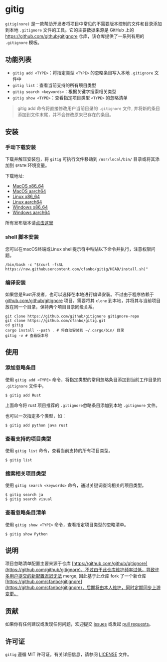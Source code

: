# gitig

`gitig(nore)` 是一款帮助开发者将项目中常见的不需要版本控制的文件和目录添加到本地 `.gitignore` 文件的工具。它的主要数据来源是 GitHub 上的 https://github.com/github/gitignore 仓库，该仓库提供了一系列有用的 `.gitignore` 模板。



## 功能列表

- `gitig add <TYPE>`：将指定类型 `<TYPE>` 的忽略条目写入本地 `.gitignore` 文件中
- `gitig list`：查看当前支持的所有项目类型
- `gitig search <keywords>`：根据关键字搜索相关类型
- `gitig show <TYPE>`：查看指定项目类型 `<TYPE>` 的忽略清单

> gitig add 命令将直接修改用户当前目录的 `.gitignore` 文件, 并将新的条目添加到文件末尾，并不会修改原来已存在的条目。



## 安装

### 手动下载安装

下载并解压安装包，将 `gitig` 可执行文件移动到 `/usr/local/bin/` 目录或将其添加到 `$PATH` 环境变量。

下载地址:

- [MacOS x86_64](https://githubfiles.oss-cn-shanghai.aliyuncs.com/gitig/gitig-x86_64-apple-darwin.tar.gz)
- [MacOS aarch64](https://githubfiles.oss-cn-shanghai.aliyuncs.com/gitig/gitig-aarch64-apple-darwin.tar.gz)
- [Linux x86_64](https://githubfiles.oss-cn-shanghai.aliyuncs.com/gitig/gitig-x86_64-unknown-linux-gnu.tar.gz)
- [Linux aarch64](https://githubfiles.oss-cn-shanghai.aliyuncs.com/gitig/gitig-aarch64-unknown-linux-gnu.tar.gz)
- [Windows x86_64](https://githubfiles.oss-cn-shanghai.aliyuncs.com/gitig/gitig-x86_64-pc-windows-msvc.zip)
- [Windows aarch64](https://githubfiles.oss-cn-shanghai.aliyuncs.com/gitig/gitig-aarch64-pc-windows-msvc.zip)

所有发布版本请[点击这里](https://github.com/cfanbo/gitig/releases)

### shell 脚本安装

您可以在macOS终端或Linux shell提示符中粘贴以下命令并执行，注意权限问题。

```shell
/bin/bash -c "$(curl -fsSL https://raw.githubusercontent.com/cfanbo/gitig/HEAD/install.sh)"
```

### 编译安装

如果您是Rust开发者，也可以选择在本地进行编译安装。不过由于程序依赖于 [github.com/github/gitignore](github.com/github/gitignore) 项目，需要将其 `clone` 到本地，并将其与当前项目放在同一个目录，保持两个项目目录同级关系。

```shell
git clone https://github.com/github/gitignore gitignore-repo
git clone https://github.com/cfanbo/gitig.git
cd gitig
cargo install --path . # 将自动安装到 ~/.cargo/bin/ 目录
gitig -v # 查看版本号
```



## 使用

### 添加忽略条目

使用 `gitig add <TYPE>` 命令，将指定类型的常用忽略条目添加到当前工作目录的 `.gitignore` 文件中。

```shell
$ gitig add Rust
```

上面命令将 rust 项目推荐的 `.gitignore`忽略条目添加到本地 `.gitignore` 文件。

也可以一次指定多个类型，如：

```shell
$ gitig add python java rust
```

### 查看支持的项目类型

使用 `gitig list` 命令，查看当前支持的所有项目类型。

```shell
$ gitig list
```

### 搜索相关项目类型

使用 `gitig search <keywords>` 命令，通过关键词查询相关的项目类型。

```shell
$ gitig search ja
$ gitig search visual
```

### 查看忽略条目清单

使用 `gitig show <TYPE>` 命令，查看指定项目类型的忽略清单。

```shell
$ gitig show Python
```



## 说明

项目忽略清单配置主要来源于仓库 [https://github.com/github/gitignore](https://github.com/github/gitignore)，不过由于此仓库维护频率过低，导致许多用户提交的新配置迟迟无法 merge, 因此基于此仓库 fork 了一个新仓库 [https://github.com/cfanbo/gitignore](https://github.com/cfanbo/gitignore)，后期将由本人维护，同时定期同步上游变更。



## 贡献

如果你有任何建议或发现任何问题，欢迎提交 [issues](https://github.com/cfanbo/gitig/issues) 或发起 [pull requests](https://github.com/cfanbo/gitig/pulls)。



## 许可证

`gitig` 遵循 MIT 许可证。有关详细信息，请参阅 [LICENSE](LICENSE) 文件。

